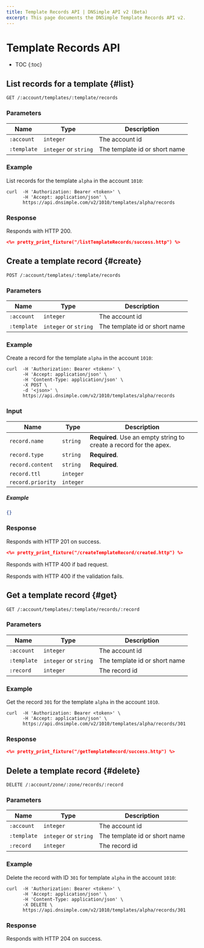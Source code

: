 ```yaml
---
title: Template Records API | DNSimple API v2 (Beta)
excerpt: This page documents the DNSimple Template Records API v2.
---
```


# Template Records API

* TOC
{:toc}


## List records for a template {#list}

    GET /:account/templates/:template/records

### Parameters

Name | Type | Description
-----|------|------------
`:account` | `integer` | The account id
`:template` | `integer` or `string` | The template id or short name

### Example

List records for the template `alpha` in the account `1010`:

    curl  -H 'Authorization: Bearer <token>' \
          -H 'Accept: application/json' \
          https://api.dnsimple.com/v2/1010/templates/alpha/records

### Response

Responds with HTTP 200.

~~~json
<%= pretty_print_fixture("/listTemplateRecords/success.http") %>
~~~


## Create a template record {#create}

    POST /:account/templates/:template/records

### Parameters

Name | Type | Description
-----|------|------------
`:account` | `integer` | The account id
`:template` | `integer` or `string` | The template id or short name

### Example

Create a record for the template `alpha` in the account `1010`:

    curl  -H 'Authorization: Bearer <token>' \
          -H 'Accept: application/json' \
          -H 'Content-Type: application/json' \
          -X POST \
          -d '<json>' \
          https://api.dnsimple.com/v2/1010/templates/alpha/records

### Input

Name | Type | Description
-----|------|------------
`record.name` | `string` | **Required**. Use an empty string to create a record for the apex.
`record.type` | `string` | **Required**.
`record.content` | `string` | **Required**.
`record.ttl` | `integer` |
`record.priority` | `integer` |

##### Example

~~~json
{}
~~~

### Response

Responds with HTTP 201 on success.

~~~json
<%= pretty_print_fixture("/createTemplateRecord/created.http") %>
~~~

Responds with HTTP 400 if bad request.

Responds with HTTP 400 if the validation fails.


## Get a template record {#get}

    GET /:account/templates/:template/records/:record

### Parameters

Name | Type | Description
-----|------|------------
`:account` | `integer` | The account id
`:template` | `integer` or `string` | The template id or short name
`:record` | `integer` | The record id

### Example

Get the record `301` for the template `alpha` in the account `1010`.

    curl  -H 'Authorization: Bearer <token>' \
          -H 'Accept: application/json' \
          https://api.dnsimple.com/v2/1010/templates/alpha/records/301

### Response

~~~json
<%= pretty_print_fixture("/getTemplateRecord/success.http") %>
~~~


## Delete a template record {#delete}

    DELETE /:account/zone/:zone/records/:record

### Parameters

Name | Type | Description
-----|------|------------
`:account` | `integer` | The account id
`:template` | `integer` or `string` | The template id or short name
`:record` | `integer` | The record id

### Example

Delete the record with ID `301` for template `alpha` in the account `1010`:

    curl  -H 'Authorization: Bearer <token>' \
          -H 'Accept: application/json' \
          -H 'Content-Type: application/json' \
          -X DELETE \
          https://api.dnsimple.com/v2/1010/templates/alpha/records/301

### Response

Responds with HTTP 204 on success.

